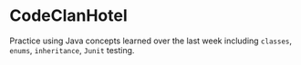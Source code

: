 # CodeClanHotel

Practice using Java concepts learned over the last week including `classes`, `enums`, `inheritance`, `Junit` testing. 